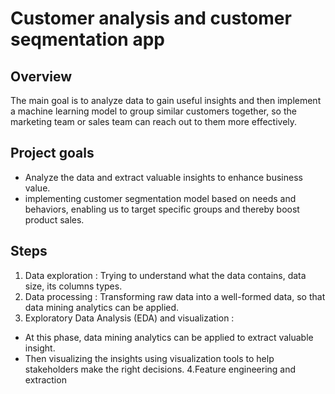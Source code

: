 
# Customer analysis and customer seqmentation app
## Overview
The main goal is to analyze data to gain useful insights and then implement a machine learning model to group similar customers together, so the marketing team or sales team can reach out to them more effectively.
## Project goals
- Analyze the data and extract valuable insights to enhance business value.
- implementing customer segmentation model based on needs and behaviors, enabling us to target specific groups and thereby boost product sales.
## Steps
1. Data exploration : Trying to understand what the data contains, data size, its columns types.
2. Data processing : Transforming raw data into a well-formed data, so that data mining analytics can be applied.
3. Exploratory Data Analysis (EDA) and visualization : 
- At this phase, data mining analytics can be applied to extract valuable insight.
- Then visualizing the insights using visualization tools to help stakeholders make the right decisions.
4.Feature engineering and extraction

 







